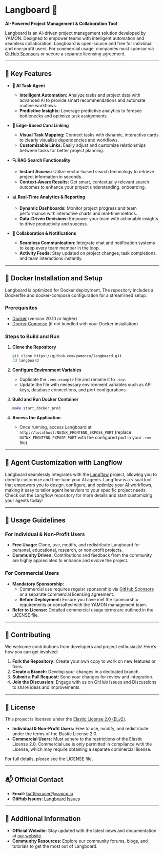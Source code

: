 # Langboard 🚀

**AI-Powered Project Management & Collaboration Tool**

Langboard is an AI-driven project management solution developed by YAMON. Designed to empower teams with intelligent automation and seamless collaboration, Langboard is open-source and free for individual and non-profit users. For commercial usage, companies must sponsor via [GitHub Sponsors](https://github.com/sponsors/yamonco) or secure a separate licensing agreement.

---

## 🌟 Key Features

-   **🤖 AI Task Agent**

    -   **Intelligent Automation:** Analyze tasks and project data with advanced AI to provide smart recommendations and automate routine workflows.
    -   **Predictive Insights:** Leverage predictive analytics to foresee bottlenecks and optimize task assignments.

-   **🔗 Edge-Based Card Linking**

    -   **Visual Task Mapping:** Connect tasks with dynamic, interactive cards to clearly visualize dependencies and workflows.
    -   **Customizable Links:** Easily adjust and customize relationships between tasks for better project planning.

-   **🔍 RAG Search Functionality**

    -   **Instant Access:** Utilize vector-based search technology to retrieve project information in seconds.
    -   **Context-Aware Results:** Get smart, contextually relevant search outcomes to enhance your project understanding.
        onboarding.

-   **📊 Real-Time Analytics & Reporting**

    -   **Dynamic Dashboards:** Monitor project progress and team performance with interactive charts and real-time metrics.
    -   **Data-Driven Decisions:** Empower your team with actionable insights to drive productivity and success.

-   **💬 Collaboration & Notifications**
    -   **Seamless Communication:** Integrate chat and notification systems to keep every team member in the loop.
    -   **Activity Feeds:** Stay updated on project changes, task completions, and team interactions instantly.

---

## 🐳 Docker Installation and Setup

Langboard is optimized for Docker deployment. The repository includes a Dockerfile and docker-compose configuration for a streamlined setup.

### Prerequisites

-   [Docker](https://docs.docker.com/get-docker/) (version 20.10 or higher)
-   [Docker Compose](https://docs.docker.com/compose/install/) (if not bundled with your Docker installation)

### Steps to Build and Run

1. **Clone the Repository**

    ```bash
    git clone https://github.com/yamonco/langboard.git
    cd langboard
    ```

2. **Configure Environment Variables**

    - Duplicate the `.env.example` file and rename it to `.env`.
    - Update the file with necessary environment variables such as API keys, database connections, and port configurations.

3. **Build and Run Docker Container**

    ```bash
    make start_docker_prod
    ```

4. **Access the Application**

    - Once running, access Langboard at `http://localhost:NGINX_FRONTEND_EXPOSE_PORT` (replace `NGINX_FRONTEND_EXPOSE_PORT` with the configured port in your `.env` file).

---

## 🔧 Agent Customization with Langflow

Langboard seamlessly integrates with the [Langflow](https://github.com/langflow-ai/langflow) project, allowing you to directly customize and fine-tune your AI agents. Langflow is a visual tool that empowers you to design, configure, and optimize your AI workflows, making it easy to tailor agent behaviors to your specific project needs. Check out the Langflow repository for more details and start customizing your agents today!

---

## 📌 Usage Guidelines

### For Individual & Non-Profit Users

-   **Free Usage:** Clone, use, modify, and redistribute Langboard for personal, educational, research, or non-profit projects.
-   **Community Driven:** Contributions and feedback from the community are highly appreciated to enhance and evolve the project.

### For Commercial Users

-   **Mandatory Sponsorship:**
    -   Commercial use requires regular sponsorship via [GitHub Sponsors](https://github.com/sponsors/yamonco) or a separate commercial licensing agreement.
    -   **Before Deployment:** Ensure you have met the sponsorship requirements or consulted with the YAMON management team.
-   **Refer to License:** Detailed commercial usage terms are outlined in the LICENSE file.

---

## 🤝 Contributing

We welcome contributions from developers and project enthusiasts! Here’s how you can get involved:

1. **Fork the Repository:** Create your own copy to work on new features or fixes.
2. **Create a Branch:** Develop your changes in a dedicated branch.
3. **Submit a Pull Request:** Send your changes for review and integration.
4. **Join the Discussion:** Engage with us on GitHub Issues and Discussions to share ideas and improvements.

---

## 📄 License

This project is licensed under the [Elastic License 2.0 (ELv2)](LICENSE).

-   **Individual & Non-Profit Users:** Free to use, modify, and redistribute under the terms of the Elastic License 2.0.
-   **Commercial Users:** Must adhere to the restrictions of the Elastic License 2.0. Commercial use is only permitted in compliance with the License, which may require obtaining a separate commercial license.

For full details, please see the LICENSE file.

---

## 📬 Official Contact

-   **Email:** battlecruser@yamon.io
-   **GitHub Issues:** [Langboard Issues](https://github.com/yamonco/langboard/issues)

---

## 🔗 Additional Information

-   **Official Website:** Stay updated with the latest news and documentation at [our website](https://langboard.yamon.io).
-   **Community Resources:** Explore our community forums, blogs, and tutorials to get the most out of Langboard.
